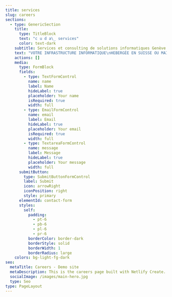 ```yaml
---
title: services
slug: careers
sections:
  - type: GenericSection
    title:
      type: TitleBlock
      text: "c u d a\_ services"
      color: text-dark
    subtitle: Services et consulting de solutions informatiques Genève et Romandie
    text: "VOTRE INFRASTRUCTURE INFORMATIQUE\nHEBERGÉE EN SUISSE OU MAINTENUE SUR SITE\n\nASSISTANCE DANS LE QUOTIDIEN ET DANS VOS PROJETS\n\nSUPPORT INFORMATIQUE ET CONSULTING SUR\nSITE A GENÈVE ET EN ROMANDIE\n\n\_\n"
    actions: []
    media:
      type: FormBlock
      fields:
        - type: TextFormControl
          name: name
          label: Name
          hideLabel: true
          placeholder: Your name
          isRequired: true
          width: full
        - type: EmailFormControl
          name: email
          label: Email
          hideLabel: true
          placeholder: Your email
          isRequired: true
          width: full
        - type: TextareaFormControl
          name: message
          label: Message
          hideLabel: true
          placeholder: Your message
          width: full
      submitButton:
        type: SubmitButtonFormControl
        label: Submit
        icon: arrowRight
        iconPosition: right
        style: primary
      elementId: contact-form
      styles:
        self:
          padding:
            - pt-6
            - pb-6
            - pl-6
            - pr-6
          borderColor: border-dark
          borderStyle: solid
          borderWidth: 1
          borderRadius: large
    colors: bg-light-fg-dark
seo:
  metaTitle: Careers - Demo site
  metaDescription: This is the careers page built with Netlify Create.
  socialImage: /images/main-hero.jpg
  type: Seo
type: PageLayout
---
```

